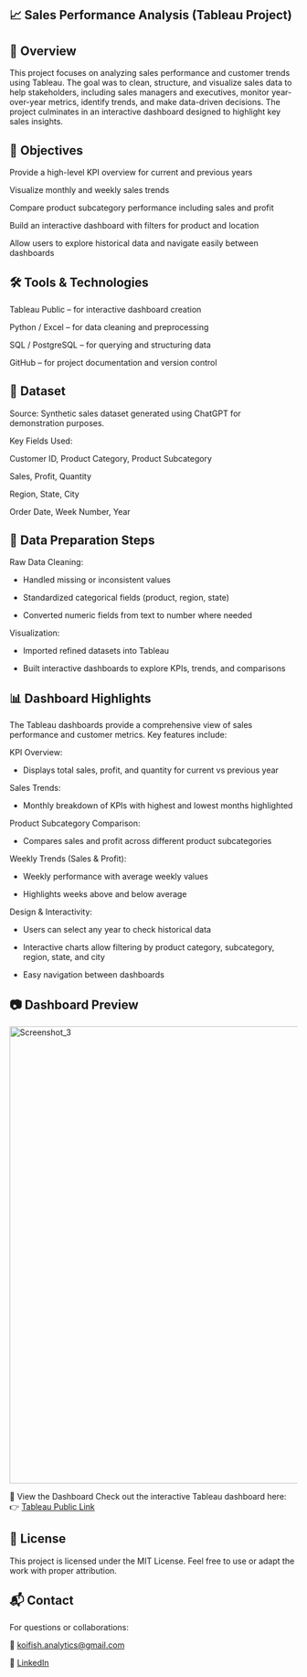 📈 Sales Performance Analysis (Tableau Project)
---
📌 Overview
---
This project focuses on analyzing sales performance and customer trends using Tableau. The goal was to clean, structure, and visualize sales data to help stakeholders, including sales managers and executives, monitor year-over-year metrics, identify trends, and make data-driven decisions. The project culminates in an interactive dashboard designed to highlight key sales insights.

🎯 Objectives
---
Provide a high-level KPI overview for current and previous years

Visualize monthly and weekly sales trends

Compare product subcategory performance including sales and profit

Build an interactive dashboard with filters for product and location

Allow users to explore historical data and navigate easily between dashboards

🛠️ Tools & Technologies
---
Tableau Public – for interactive dashboard creation

Python / Excel – for data cleaning and preprocessing

SQL / PostgreSQL – for querying and structuring data

GitHub – for project documentation and version control

📁 Dataset
---
Source: Synthetic sales dataset generated using ChatGPT for demonstration purposes.

Key Fields Used:

Customer ID, Product Category, Product Subcategory

Sales, Profit, Quantity

Region, State, City

Order Date, Week Number, Year

🧹 Data Preparation Steps
---
Raw Data Cleaning:

* Handled missing or inconsistent values

* Standardized categorical fields (product, region, state)

* Converted numeric fields from text to number where needed

Visualization:

* Imported refined datasets into Tableau

* Built interactive dashboards to explore KPIs, trends, and comparisons

📊 Dashboard Highlights
---
The Tableau dashboards provide a comprehensive view of sales performance and customer metrics. Key features include:

KPI Overview:

* Displays total sales, profit, and quantity for current vs previous year

Sales Trends:

* Monthly breakdown of KPIs with highest and lowest months highlighted

Product Subcategory Comparison:

* Compares sales and profit across different product subcategories

Weekly Trends (Sales & Profit):

* Weekly performance with average weekly values

* Highlights weeks above and below average

Design & Interactivity:

* Users can select any year to check historical data

* Interactive charts allow filtering by product category, subcategory, region, state, and city

* Easy navigation between dashboards

📷 Dashboard Preview
---
<img width="1200" height="800" alt="Screenshot_3" src="https://github.com/user-attachments/assets/5096926a-32ad-477d-9314-49d84c838c20" />


🔗 View the Dashboard
Check out the interactive Tableau dashboard here:
👉 [Tableau Public Link](https://public.tableau.com/app/profile/david.jian4862/viz/SalesPerformanceDashboard_17556682548670/SalesDashboard?publish=yes)

📜 License
---
This project is licensed under the MIT License. Feel free to use or adapt the work with proper attribution.

📬 Contact
---
For questions or collaborations:

📧 koifish.analytics@gmail.com

💼 [LinkedIn](https://www.linkedin.com/in/davidjian00/)

